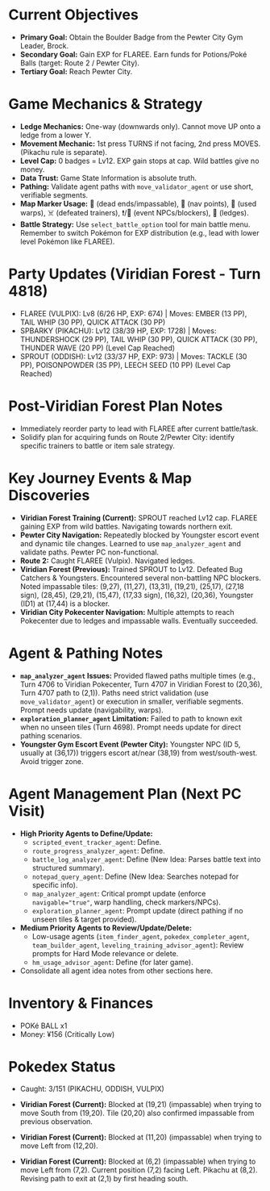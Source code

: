 # Current Objectives
*   **Primary Goal:** Obtain the Boulder Badge from the Pewter City Gym Leader, Brock.
*   **Secondary Goal:** Gain EXP for FLAREE. Earn funds for Potions/Poké Balls (target: Route 2 / Pewter City).
*   **Tertiary Goal:** Reach Pewter City.

# Game Mechanics & Strategy
*   **Ledge Mechanics:** One-way (downwards only). Cannot move UP onto a ledge from a lower Y.
*   **Movement Mechanic:** 1st press TURNS if not facing, 2nd press MOVES. (Pikachu rule is separate).
*   **Level Cap:** 0 badges = Lv12. EXP gain stops at cap. Wild battles give no money.
*   **Data Trust:** Game State Information is absolute truth.
*   **Pathing:** Validate agent paths with `move_validator_agent` or use short, verifiable segments.
*   **Map Marker Usage:** 🚫 (dead ends/impassable), 📍 (nav points), 🚪 (used warps), ☠️ (defeated trainers), ❗/💁 (event NPCs/blockers), 🚧 (ledges).
*   **Battle Strategy:** Use `select_battle_option` tool for main battle menu. Remember to switch Pokémon for EXP distribution (e.g., lead with lower level Pokémon like FLAREE).

# Party Updates (Viridian Forest - Turn 4818)
*   FLAREE (VULPIX): Lv8 (6/26 HP, EXP: 674) | Moves: EMBER (13 PP), TAIL WHIP (30 PP), QUICK ATTACK (30 PP)
*   SPBARKY (PIKACHU): Lv12 (38/39 HP, EXP: 1728) | Moves: THUNDERSHOCK (29 PP), TAIL WHIP (30 PP), QUICK ATTACK (30 PP), THUNDER WAVE (20 PP) (Level Cap Reached)
*   SPROUT (ODDISH): Lv12 (33/37 HP, EXP: 973) | Moves: TACKLE (30 PP), POISONPOWDER (35 PP), LEECH SEED (10 PP) (Level Cap Reached)

# Post-Viridian Forest Plan Notes
*   Immediately reorder party to lead with FLAREE after current battle/task.
*   Solidify plan for acquiring funds on Route 2/Pewter City: identify specific trainers to battle or item sale strategy.

# Key Journey Events & Map Discoveries
*   **Viridian Forest Training (Current):** SPROUT reached Lv12 cap. FLAREE gaining EXP from wild battles. Navigating towards northern exit.
*   **Pewter City Navigation:** Repeatedly blocked by Youngster escort event and dynamic tile changes. Learned to use `map_analyzer_agent` and validate paths. Pewter PC non-functional.
*   **Route 2:** Caught FLAREE (Vulpix). Navigated ledges.
*   **Viridian Forest (Previous):** Trained SPROUT to Lv12. Defeated Bug Catchers & Youngsters. Encountered several non-battling NPC blockers. Noted impassable tiles: (9,27), (11,27), (13,31), (19,21), (25,17), (27,18 sign), (28,45), (29,21), (15,47), (17,33 sign), (16,32), (20,36), Youngster (ID1) at (17,44) is a blocker.
*   **Viridian City Pokecenter Navigation:** Multiple attempts to reach Pokecenter due to ledges and impassable walls. Eventually succeeded.

# Agent & Pathing Notes
*   **`map_analyzer_agent` Issues:** Provided flawed paths multiple times (e.g., Turn 4706 to Viridian Pokecenter, Turn 4707 in Viridian Forest to (20,36), Turn 4707 path to (2,1)). Paths need strict validation (use `move_validator_agent`) or execution in smaller, verifiable segments. Prompt needs update (navigability, warps).
*   **`exploration_planner_agent` Limitation:** Failed to path to known exit when no unseen tiles (Turn 4698). Prompt needs update for direct pathing scenarios.
*   **Youngster Gym Escort Event (Pewter City):** Youngster NPC (ID 5, usually at (36,17)) triggers escort at/near (38,19) from west/south-west. Avoid trigger zone.

# Agent Management Plan (Next PC Visit)
*   **High Priority Agents to Define/Update:**
    *   `scripted_event_tracker_agent`: Define.
    *   `route_progress_analyzer_agent`: Define.
    *   `battle_log_analyzer_agent`: Define (New Idea: Parses battle text into structured summary).
    *   `notepad_query_agent`: Define (New Idea: Searches notepad for specific info).
    *   `map_analyzer_agent`: Critical prompt update (enforce `navigable="true"`, warp handling, check markers/NPCs).
    *   `exploration_planner_agent`: Prompt update (direct pathing if no unseen tiles & target provided).
*   **Medium Priority Agents to Review/Update/Delete:**
    *   Low-usage agents (`item_finder_agent`, `pokedex_completer_agent`, `team_builder_agent`, `leveling_training_advisor_agent`): Review prompts for Hard Mode relevance or delete.
    *   `hm_usage_advisor_agent`: Define (for later game).
*   Consolidate all agent idea notes from other sections here.

# Inventory & Finances
*   POKé BALL x1
*   Money: ¥156 (Critically Low)

# Pokedex Status
*   Caught: 3/151 (PIKACHU, ODDISH, VULPIX)

*   **Viridian Forest (Current):** Blocked at (19,21) (impassable) when trying to move South from (19,20). Tile (20,20) also confirmed impassable from previous observation.

*   **Viridian Forest (Current):** Blocked at (11,20) (impassable) when trying to move Left from (12,20).

*   **Viridian Forest (Current):** Blocked at (6,2) (impassable) when trying to move Left from (7,2). Current position (7,2) facing Left. Pikachu at (8,2). Revising path to exit at (2,1) by first heading south.